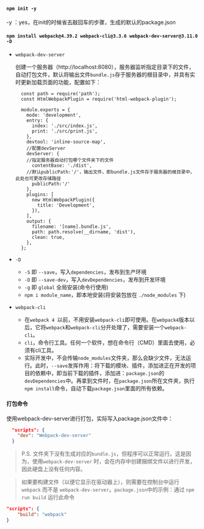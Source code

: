 #### ```npm init -y```

-y ：yes，在init的时候省去敲回车的步骤，生成的默认的package.json

#### ```npm install webpack@4.39.2 webpack-cli@3.3.6 webpack-dev-server@3.11.0 -D```

* ```webpack-dev-server```

  创建一个服务器（http://localhost:8080），服务器监听指定目录下的文件，自动打包文件，默认将输出文件```bundle.js```存于服务器的根目录中，并具有实时更新加载页面的功能，配置如下：
  ```JS
    const path = require('path');
    const HtmlWebpackPlugin = require('html-webpack-plugin');

    module.exports = {
      mode: 'development',
      entry: {
        index: './src/index.js',
        print: './src/print.js',
      },
      devtool: 'inline-source-map',
      //配置devServer
      devServer: {
      //指定服务器自动打包哪个文件夹下的文件
        contentBase: './dist',
      //默认publicPath:'/'，输出文件，即bundle.js文件存于服务器的根目录中，此处也可更改存储路径
        publicPath:'/'
      },
      plugins: [
        new HtmlWebpackPlugin({
          title: 'Development',
        }),
      ],
      output: {
        filename: '[name].bundle.js',
        path: path.resolve(__dirname, 'dist'),
        clean: true,
      },
    };

  ```

* ```-D```
  * ```-S``` 即 ```--save```，写入```dependencies```，发布到生产环境
  * ```-D``` 即 ```--save-dev```，写入```devDependencies```，发布到开发环境
  * ```-g``` 即 ```global``` 全局安装(命令行使用)
  * ```npm i module_name```，即本地安装(将安装包放在 ```./node_modules``` 下)


* ```webpack-cli```
  * 在```webpack 4 ```以前，不用安装```webpack-cli```即可使用。在```webpack4```版本以后，它将```webpack```和```webpack-cli```分开处理了，需要安装一个```webpack-cli```。
  * ```cli```，命令行工具。任何一个软件，想在命令行（CMD）里面去使用，必须有cli工具。
  * 实际开发中，不会传输```node_modules```文件夹，那么会缺少文件，无法运行。此时，```--save```发挥作用：将下载的模块、插件，添加进正在开发的项目的依赖中，即当前下载的插件，添加进：```package.json```的```devDependencies```中。再拿到文件时，在```package.json```所在文件夹，执行```npm install```命令，自动下载```package.json```里面的所有依赖。


#### **打包命令**

使用webpack-dev-server进行打包，实际写入package.json文件中：
```json
  "scripts": {
    "dev": "Webpack-dev-server"
  }
```

> P.S. 文件夹下没有生成对应的```bundle.js```，但程序可以正常运行。这是因为，使用```webpack-dev-server``` 时，会在内存中创建捆绑文件以进行开发，因此硬盘上没有任何内容。


> 如果要构建文件（以便它显示在驱动器上），则需要在控制台中运行 ```webpack``` 而不是 ```webpack-dev-server```。```package.json```中的示例：通过 ```npm run build``` 运行此命令

```json
"scripts": {
    "build": "webpack"
}
```